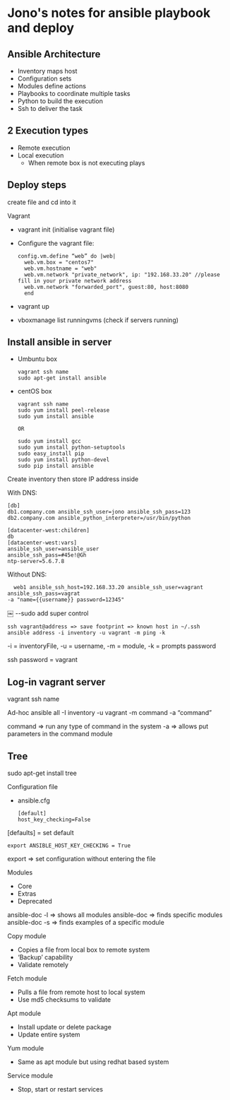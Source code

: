 # Jono's notes for ansible playbook and deploy

## Ansible Architecture
- Inventory maps host
- Configuration sets 
- Modules define actions
- Playbooks to coordinate multiple tasks
- Python to build the execution
- Ssh to deliver the task

## 2 Execution types
- Remote execution
- Local execution
    - When remote box is not executing plays

## Deploy steps
create file and cd into it

Vagrant
- vagrant init (initialise vagrant file)
- Configure the vagrant file:

      config.vm.define “web” do |web|
		web.vm.box = "centos7"
		web.vm.hostname = "web"
		web.vm.network "private_network", ip: "192.168.33.20" //please fill in your private network address
		web.vm.network "forwarded_port", guest:80, host:8080
		end

- vagrant up
- vboxmanage list runningvms (check if servers running)

## Install ansible in server

- Umbuntu box

      vagrant ssh name
      sudo apt-get install ansible

- centOS box

      vagrant ssh name
      sudo yum install peel-release
      sudo yum install ansible
      
      OR
      
      sudo yum install gcc
      sudo yum install python-setuptools
      sudo easy_install pip
      sudo yum install python-devel
      sudo pip install ansible

Create inventory then store IP address inside 

With DNS:

    [db]
    db1.company.com ansible_ssh_user=jono ansible_ssh_pass=123
    db2.company.com ansible_python_interpreter=/usr/bin/python

    [datacenter-west:children]
    db
    [datacenter-west:vars]
    ansible_ssh_user=ansible_user
    ansible_ssh_pass=#45e!@Gh
    ntp-server=5.6.7.8

Without DNS:

    ￼￼web1 ansible_ssh_host=192.168.33.20 ansible_ssh_user=vagrant ansible_ssh_pass=vagrat
    -a "name={{username}} password=12345"
￼
--sudo add super control

    ssh vagrant@address => save footprint => known host in ~/.ssh
    ansible address -i inventory -u vagrant -m ping -k
    
-i = inventoryFile, -u = username, -m = module, -k = prompts password

ssh password = vagrant

## Log-in vagrant server

vagrant ssh name

Ad-hoc
ansible all -I inventory -u vagrant -m command -a “command” 

command => run any type of command in the system
-a => allows put parameters in the command module

## Tree
sudo apt-get install tree

Configuration file
- ansible.cfg
 
      [default]
      host_key_checking=False

[defaults] = set default

    export ANSIBLE_HOST_KEY_CHECKING = True
    
export => set configuration without entering the file

Modules
- Core
- Extras
- Deprecated

ansible-doc -l => shows all modules
ansible-doc <name> => finds specific modules
ansible-doc -s <name> => finds examples of a specific module

Copy module
- Copies a file from local box to remote system
- ‘Backup’ capability
- Validate remotely

Fetch module
- Pulls a file from remote host to local system
- Use md5 checksums to validate

Apt module
- Install update or delete package
- Update entire system

Yum module
- Same as apt module but using redhat based system

Service module
- Stop, start or restart services



